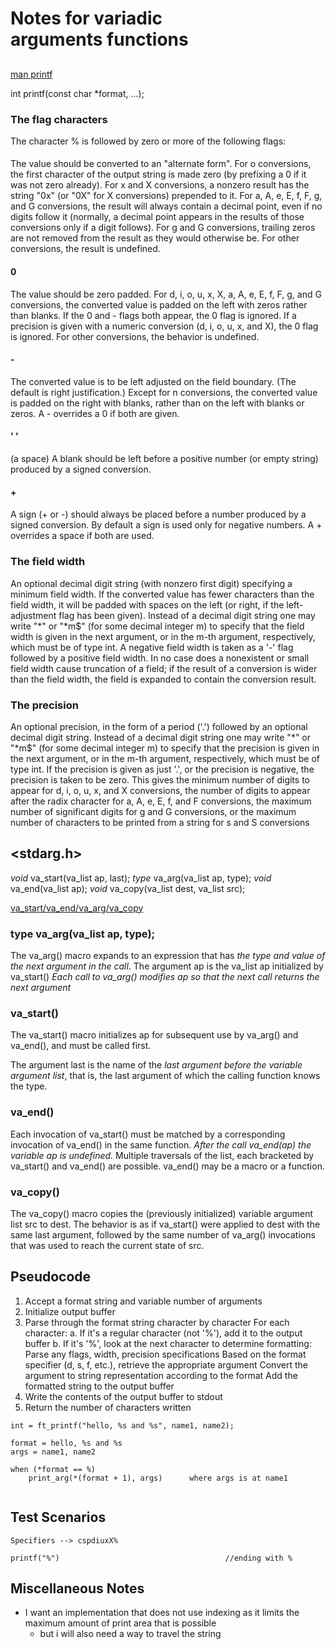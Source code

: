 # Notes for variadic arguments functions

## <printf>

[man printf](https://linux.die.net/man/3/printf)

int printf(const char *format, ...);

### The flag characters

The character % is followed by zero or more of the following flags:

#### #
The value should be converted to an "alternate form". For o conversions, the first character of the output string is made zero (by prefixing a 0 if it was not zero already). For x and X conversions, a nonzero result has the string "0x" (or "0X" for X conversions) prepended to it. For a, A, e, E, f, F, g, and G conversions, the result will always contain a decimal point, even if no digits follow it (normally, a decimal point appears in the results of those conversions only if a digit follows). For g and G conversions, trailing zeros are not removed from the result as they would otherwise be. For other conversions, the result is undefined.

#### 0

The value should be zero padded. For d, i, o, u, x, X, a, A, e, E, f, F, g, and G conversions, the converted value is padded on the left with zeros rather than blanks. If the 0 and - flags both appear, the 0 flag is ignored. If a precision is given with a numeric conversion (d, i, o, u, x, and X), the 0 flag is ignored. For other conversions, the behavior is undefined.

#### -

The converted value is to be left adjusted on the field boundary. (The default is right justification.) Except for n conversions, the converted value is padded on the right with blanks, rather than on the left with blanks or zeros. A - overrides a 0 if both are given.

#### ' '

(a space) A blank should be left before a positive number (or empty string) produced by a signed conversion.

#### +

A sign (+ or -) should always be placed before a number produced by a signed conversion. By default a sign is used only for negative numbers. A + overrides a space if both are used.

### The field width

An optional decimal digit string (with nonzero first digit) specifying a minimum field width. If the converted value has fewer characters than the field width, it will be padded with spaces on the left (or right, if the left-adjustment flag has been given). Instead of a decimal digit string one may write "*" or "*m$" (for some decimal integer m) to specify that the field width is given in the next argument, or in the m-th argument, respectively, which must be of type int. A negative field width is taken as a '-' flag followed by a positive field width. In no case does a nonexistent or small field width cause truncation of a field; if the result of a conversion is wider than the field width, the field is expanded to contain the conversion result.

### The precision

An optional precision, in the form of a period ('.') followed by an optional decimal digit string. Instead of a decimal digit string one may write "*" or "*m$" (for some decimal integer m) to specify that the precision is given in the next argument, or in the m-th argument, respectively, which must be of type int. If the precision is given as just '.', or the precision is negative, the precision is taken to be zero. This gives the minimum number of digits to appear for d, i, o, u, x, and X conversions, the number of digits to appear after the radix character for a, A, e, E, f, and F conversions, the maximum number of significant digits for g and G conversions, or the maximum number of characters to be printed from a string for s and S conversions

## <stdarg.h>

*void* va_start(va_list ap, last);
*type* va_arg(va_list ap, type);
*void* va_end(va_list ap);
*void* va_copy(va_list dest, va_list src);

[va_start/va_end/va_arg/va_copy](https://linux.die.net/man/3/va_start) 

### type va_arg(va_list ap, type);
The va_arg() macro expands to an expression that has *the type and value of the next argument in the call*.
The argument ap is the va_list ap initialized by va_start()
*Each call to va_arg() modifies ap so that the next call returns the next argument*

### va_start()

The va_start() macro initializes ap for subsequent use by va_arg() and va_end(), and must be called first.

The argument last is the name of the *last argument before the variable argument list*, that is, the last argument of which the calling function knows the type.

### va_end()

Each invocation of va_start() must be matched by a corresponding invocation of va_end() in the same function. *After the call va_end(ap) the variable ap is undefined.* Multiple traversals of the list, each bracketed by va_start() and va_end() are possible. va_end() may be a macro or a function.

### va_copy()

The va_copy() macro copies the (previously initialized) variable argument list src to dest. The behavior is as if va_start() were applied to dest with the same last argument, followed by the same number of va_arg() invocations that was used to reach the current state of src.

## Pseudocode

1. Accept a format string and variable number of arguments
2. Initialize output buffer
3. Parse through the format string character by character
		For each character:
			a. If it's a regular character (not '%'), add it to the output buffer
			b. If it's '%', look at the next character to determine formatting:
				Parse any flags, width, precision specifications
				Based on the format specifier (d, s, f, etc.), retrieve the appropriate argument
				Convert the argument to string representation according to the format
				Add the formatted string to the output buffer
5. Write the contents of the output buffer to stdout
6. Return the number of characters written

```
int = ft_printf("hello, %s and %s", name1, name2);

format = hello, %s and %s
args = name1, name2 

when (*format == %)
	print_arg(*(format + 1), args)		where args is at name1


```

## Test Scenarios
```
Specifiers --> cspdiuxX%

printf("%")										//ending with %

```

## Miscellaneous Notes
- I want an implementation that does not use indexing as it limits the maximum amount of print area that is possible
	- but i will also need a way to travel the string
